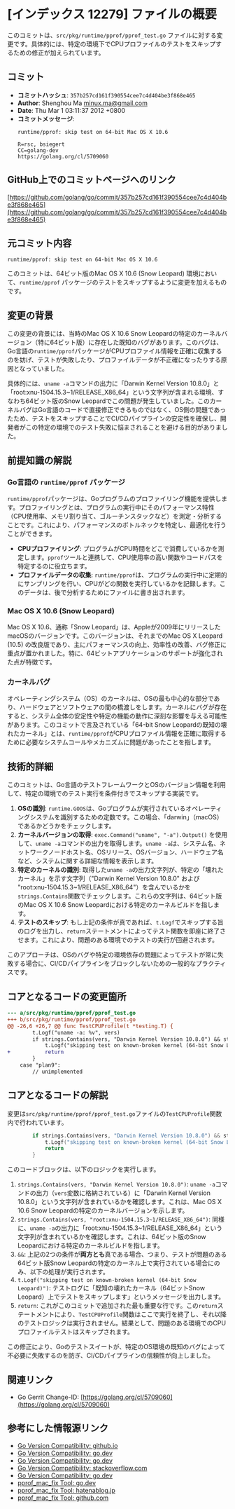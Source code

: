 # [インデックス 12279] ファイルの概要

このコミットは、`src/pkg/runtime/pprof/pprof_test.go` ファイルに対する変更です。具体的には、特定の環境下でCPUプロファイルのテストをスキップするための修正が加えられています。

## コミット

- **コミットハッシュ**: `357b257cd161f390554cee7c4d404be3f868e465`
- **Author**: Shenghou Ma <minux.ma@gmail.com>
- **Date**: Thu Mar 1 03:11:37 2012 +0800
- **コミットメッセージ**:
    ```
    runtime/pprof: skip test on 64-bit Mac OS X 10.6

    R=rsc, bsiegert
    CC=golang-dev
    https://golang.org/cl/5709060
    ```

## GitHub上でのコミットページへのリンク

[https://github.com/golang/go/commit/357b257cd161f390554cee7c4d404be3f868e465](https://github.com/golang/go/commit/357b257cd161f390554cee7c4d404be3f868e465)

## 元コミット内容

`runtime/pprof: skip test on 64-bit Mac OS X 10.6`

このコミットは、64ビット版のMac OS X 10.6 (Snow Leopard) 環境において、`runtime/pprof` パッケージのテストをスキップするように変更を加えるものです。

## 変更の背景

この変更の背景には、当時のMac OS X 10.6 Snow Leopardの特定のカーネルバージョン（特に64ビット版）に存在した既知のバグがあります。このバグは、Go言語の`runtime/pprof`パッケージがCPUプロファイル情報を正確に収集するのを妨げ、テストが失敗したり、プロファイルデータが不正確になったりする原因となっていました。

具体的には、`uname -a`コマンドの出力に「Darwin Kernel Version 10.8.0」と「root:xnu-1504.15.3~1/RELEASE_X86_64」という文字列が含まれる環境、すなわち64ビット版のSnow Leopardでこの問題が発生していました。このカーネルバグはGo言語のコードで直接修正できるものではなく、OS側の問題であったため、テストをスキップすることでCI/CDパイプラインの安定性を確保し、開発者がこの特定の環境でのテスト失敗に悩まされることを避ける目的がありました。

## 前提知識の解説

### Go言語の `runtime/pprof` パッケージ

`runtime/pprof`パッケージは、Goプログラムのプロファイリング機能を提供します。プロファイリングとは、プログラムの実行中にそのパフォーマンス特性（CPU使用率、メモリ割り当て、ゴルーチンスタックなど）を測定・分析することです。これにより、パフォーマンスのボトルネックを特定し、最適化を行うことができます。

- **CPUプロファイリング**: プログラムがCPU時間をどこで消費しているかを測定します。`pprof`ツールと連携して、CPU使用率の高い関数やコードパスを特定するのに役立ちます。
- **プロファイルデータの収集**: `runtime/pprof`は、プログラムの実行中に定期的にサンプリングを行い、CPUがどの関数を実行しているかを記録します。このデータは、後で分析するためにファイルに書き出されます。

### Mac OS X 10.6 (Snow Leopard)

Mac OS X 10.6、通称「Snow Leopard」は、Appleが2009年にリリースしたmacOSのバージョンです。このバージョンは、それまでのMac OS X Leopard (10.5) の改良版であり、主にパフォーマンスの向上、効率性の改善、バグ修正に重点が置かれました。特に、64ビットアプリケーションのサポートが強化された点が特徴です。

### カーネルバグ

オペレーティングシステム（OS）のカーネルは、OSの最も中心的な部分であり、ハードウェアとソフトウェアの間の橋渡しをします。カーネルにバグが存在すると、システム全体の安定性や特定の機能の動作に深刻な影響を与える可能性があります。このコミットで言及されている「64-bit Snow Leopardの既知の壊れたカーネル」とは、`runtime/pprof`がCPUプロファイル情報を正確に取得するために必要なシステムコールやメカニズムに問題があったことを指します。

## 技術的詳細

このコミットは、Go言語のテストフレームワークとOSのバージョン情報を利用して、特定の環境でのテスト実行を条件付きでスキップする実装です。

1.  **OSの識別**: `runtime.GOOS`は、Goプログラムが実行されているオペレーティングシステムを識別するための定数です。この場合、「darwin」（macOS）であるかどうかをチェックします。
2.  **カーネルバージョンの取得**: `exec.Command("uname", "-a").Output()` を使用して、`uname -a`コマンドの出力を取得します。`uname -a`は、システム名、ネットワークノードホスト名、OSリリース、OSバージョン、ハードウェア名など、システムに関する詳細な情報を表示します。
3.  **特定のカーネルの識別**: 取得した`uname -a`の出力文字列が、特定の「壊れたカーネル」を示す文字列（"Darwin Kernel Version 10.8.0" および "root:xnu-1504.15.3~1/RELEASE_X86_64"）を含んでいるかを`strings.Contains`関数でチェックします。これらの文字列は、64ビット版のMac OS X 10.6 Snow Leopardにおける特定のカーネルビルドを指します。
4.  **テストのスキップ**: もし上記の条件が真であれば、`t.Logf`でスキップする旨のログを出力し、`return`ステートメントによってテスト関数を即座に終了させます。これにより、問題のある環境でのテストの実行が回避されます。

このアプローチは、OSのバグや特定の環境依存の問題によってテストが常に失敗する場合に、CI/CDパイプラインをブロックしないための一般的なプラクティスです。

## コアとなるコードの変更箇所

```diff
--- a/src/pkg/runtime/pprof/pprof_test.go
+++ b/src/pkg/runtime/pprof/pprof_test.go
@@ -26,6 +26,7 @@ func TestCPUProfile(t *testing.T) {
 		t.Logf("uname -a: %v", vers)
 		if strings.Contains(vers, "Darwin Kernel Version 10.8.0") && strings.Contains(vers, "root:xnu-1504.15.3~1/RELEASE_X86_64") {
 			t.Logf("skipping test on known-broken kernel (64-bit Snow Leopard)")
+			return
 		}
 	case "plan9":
 		// unimplemented

```

## コアとなるコードの解説

変更は`src/pkg/runtime/pprof/pprof_test.go`ファイルの`TestCPUProfile`関数内で行われています。

```go
		if strings.Contains(vers, "Darwin Kernel Version 10.8.0") && strings.Contains(vers, "root:xnu-1504.15.3~1/RELEASE_X86_64") {
			t.Logf("skipping test on known-broken kernel (64-bit Snow Leopard)")
			return
		}
```

このコードブロックは、以下のロジックを実行します。

1.  `strings.Contains(vers, "Darwin Kernel Version 10.8.0")`: `uname -a`コマンドの出力（`vers`変数に格納されている）に「Darwin Kernel Version 10.8.0」という文字列が含まれているかを確認します。これは、Mac OS X 10.6 Snow Leopardの特定のカーネルバージョンを示します。
2.  `strings.Contains(vers, "root:xnu-1504.15.3~1/RELEASE_X86_64")`: 同様に、`uname -a`の出力に「root:xnu-1504.15.3~1/RELEASE_X86_64」という文字列が含まれているかを確認します。これは、64ビット版のSnow Leopardにおける特定のカーネルビルドを指します。
3.  `&&`: 上記の2つの条件が**両方とも**真である場合、つまり、テストが問題のある64ビット版Snow Leopardの特定のカーネル上で実行されている場合にのみ、以下の処理が実行されます。
4.  `t.Logf("skipping test on known-broken kernel (64-bit Snow Leopard)")`: テストログに「既知の壊れたカーネル（64ビットSnow Leopard）上でテストをスキップします」というメッセージを出力します。
5.  `return`: これがこのコミットで追加された最も重要な行です。この`return`ステートメントにより、`TestCPUProfile`関数はここで実行を終了し、それ以降のテストロジックは実行されません。結果として、問題のある環境でのCPUプロファイルテストはスキップされます。

この修正により、Goのテストスイートが、特定のOS環境の既知のバグによって不必要に失敗するのを防ぎ、CI/CDパイプラインの信頼性が向上しました。

## 関連リンク

- Go Gerrit Change-ID: [https://golang.org/cl/5709060](https://golang.org/cl/5709060)

## 参考にした情報源リンク

- [Go Version Compatibility: github.io](https://vertexaisearch.cloud.google.com/grounding-api-redirect/AUZIYQF1buQzaLeNcTjM0bw2seoKRp8jutFngt8fCJxGWtlrKxGNN9OHSVrKIzLPbeOm9YI9BzQMlOIE_XB7-P_p-wHWOHGLh66Wrf-CoqciCEMk5PdQp_PIc_-kSetIMxrD_dcQXSDK6UA=)
- [Go Version Compatibility: go.dev](https://vertexaisearch.cloud.google.com/grounding-api-redirect/AUZIYQHt9gFMU-NT-j-JDe--TkJrgkGzA2jsO--YlsScAx8FwwcQt68x8c2WB15YBOSSzixOVbVrhCD20VpeHo7HdwQEpYzzmaSgoI7MB5vRfyuiwsmqTuSp)
- [Go Version Compatibility: go.dev](https://vertexaisearch.cloud.google.com/grounding-api-redirect/AUZIYQH0nSNbTsUpPVChspZ7QcaDT8l8Ur_bVZSqmF_gtk0j-qeQNfPzVpEEQGVrJ131P5W1f5H4lme623HVE-YDHXp2ZhPB5HIVsnUh8EyVp9KMntBM5A==)
- [Go Version Compatibility: stackoverflow.com](https://vertexaisearch.cloud.google.com/grounding-api-redirect/AUZIYQEnIStub9loqsIpKxc17Bu2QPdE7SJ8tGszPjxik6dOUtzxGBdfOnM-CvQ40D0uV7OU2-SRyFr4o6oidh9EPvFJbqtO4a-7NXKf0IwbOCNi07sjQ81kyBJBA0NdSqEzYC2eXOmHzrN-7HNDxOLPlHr9-0r3kBoneybYI_6eeSVsgoBXawFdJRhnDId84cIFgJ1zODouzL9AzMthohpHRxD2Dplblg==)
- [Go Version Compatibility: go.dev](https://vertexaisearch.cloud.google.com/grounding-api-redirect/AUZIYQFPcSV8ulbCAXPq10SxX3VgzxsmqDkZ9IrR6gk5lPqlC2H4Mfpqh0e0NR1K2oldigrqOxPnW1t1StFIHJa0IUdXb9_Y9_dgh4SHk4wi2YkQIZPl6cUxG6T1CJikW4YuWtzFbg==)
- [pprof_mac_fix Tool: go.dev](https://vertexaisearch.cloud.google.com/grounding-api-redirect/AUZIYQHLJctSVxouVwMAmP0Li-4Wlj-SHNDNG7uZGM078hUNmpwldAbsA1kFYjZO6fcuZReT4GHL5kTFrUut7h-oJE0uQauOx5ulSmWXI13zy4UqVbUMZ4UWqgt12bilN9CzqnGCIQ==)
- [pprof_mac_fix Tool: hatenablog.jp](https://vertexaisearch.cloud.google.com/grounding-api-redirect/AUZIYQHgyaWBux880EL_2qiiT4j8ANYodACHmVpgQO60Qi3VCGqqpd2Ui7I6AsFWbT7CNFVkdjqcrjCtTiPld6LMNlH-7hzWtHau6azhRnxFWpl7BK-qUcKlhwe_AziNoLCz_1KcincK_zKwh9E5AK5AKxsgU=)
- [pprof_mac_fix Tool: github.com](https://vertexaisearch.cloud.google.com/grounding-api-redirect/AUZIYQHwIXZPP-W1j1AouyShQ9TEHmdb_bipyZjvmulDKst5nNlztVdz2fG7SE9xX_p21XfI3VZ9qjdYe2qjFTvXE3kTvYIDztKHlvrgz37bvJbNeJB12KNOkZLBs0k5XePhzdoHHw8=)

